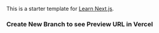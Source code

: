 This is a starter template for [Learn Next.js](https://nextjs.org/learn).

### Create New Branch to see Preview URL in Vercel